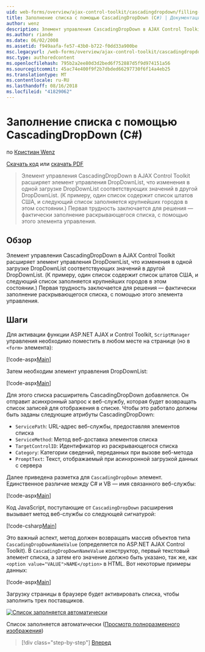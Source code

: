 ```yaml
---
uid: web-forms/overview/ajax-control-toolkit/cascadingdropdown/filling-a-list-using-cascadingdropdown-cs
title: Заполнение списка с помощью CascadingDropDown (C#) | Документация Майкрософт
author: wenz
description: Элемент управления CascadingDropDown в AJAX Control Toolkit расширяет элемент управления DropDownList, что изменения в одной загрузке DropDownList соответствующих значений в anoth...
ms.author: riande
ms.date: 06/02/2008
ms.assetid: f949aafa-fe57-43b0-b722-f0dd33a900be
msc.legacyurl: /web-forms/overview/ajax-control-toolkit/cascadingdropdown/filling-a-list-using-cascadingdropdown-cs
msc.type: authoredcontent
ms.openlocfilehash: 795b2a2ee80d3d2bed6f752887d5f9d974151a56
ms.sourcegitcommit: 45ac74e400f9f2b7dbded66297730f6f14a4eb25
ms.translationtype: MT
ms.contentlocale: ru-RU
ms.lasthandoff: 08/16/2018
ms.locfileid: "41829062"
---
```

<a name="filling-a-list-using-cascadingdropdown-c"></a>Заполнение списка с помощью CascadingDropDown (C#)
====================
по [Кристиан Wenz](https://github.com/wenz)

[Скачать код](http://download.microsoft.com/download/9/0/7/907760b1-2c60-4f81-aeb6-ca416a573b0d/cascadingdropdown0.cs.zip) или [скачать PDF](http://download.microsoft.com/download/2/d/c/2dc10e34-6983-41d4-9c08-f78f5387d32b/cascadingdropdown0CS.pdf)

> Элемент управления CascadingDropDown в AJAX Control Toolkit расширяет элемент управления DropDownList, что изменения в одной загрузке DropDownList соответствующих значений в другой DropDownList. (К примеру, один список содержит список штатов США, и следующий список заполняется крупнейших городов в этом состоянии.) Первая трудность заключается для решения — фактически заполнение раскрывающегося списка, с помощью этого элемента управления.


## <a name="overview"></a>Обзор

Элемент управления CascadingDropDown в AJAX Control Toolkit расширяет элемент управления DropDownList, что изменения в одной загрузке DropDownList соответствующих значений в другой DropDownList. (К примеру, один список содержит список штатов США, и следующий список заполняется крупнейших городов в этом состоянии.) Первая трудность заключается для решения — фактически заполнение раскрывающегося списка, с помощью этого элемента управления.

## <a name="steps"></a>Шаги

Для активации функции ASP.NET AJAX и Control Toolkit, `ScriptManager` управления необходимо поместить в любом месте на странице (но в `<form>` элемента):

[!code-aspx[Main](filling-a-list-using-cascadingdropdown-cs/samples/sample1.aspx)]

Затем необходим элемент управления DropDownList:

[!code-aspx[Main](filling-a-list-using-cascadingdropdown-cs/samples/sample2.aspx)]

Для этого списка расширитель CascadingDropDown добавляется. Он отправит асинхронный запрос к веб-службу, которая будет возвращать список записей для отображения в списке. Чтобы это работало должны быть заданы следующие атрибуты CascadingDropDown:

- `ServicePath`: URL-адрес веб-службы, предоставляя элементов списка
- `ServiceMethod`: Метод веб-доставка элементов списка
- `TargetControlID`: Идентификатор из раскрывающегося списка
- `Category`: Категории сведений, переданных при вызове веб-метода
- `PromptText`: Текст, отображаемый при асинхронной загрузкой данных с сервера

Далее приведена разметка для `CascadingDropDown` элемент. Единственное различие между C# и VB — имя связанного веб-службы:

[!code-aspx[Main](filling-a-list-using-cascadingdropdown-cs/samples/sample3.aspx)]

Код JavaScript, поступающие от `CascadingDropDown` расширения вызывает метод веб-службы со следующей сигнатурой:

[!code-csharp[Main](filling-a-list-using-cascadingdropdown-cs/samples/sample4.cs)]

Это важный аспект, метод должен возвращать массив объектов типа `CascadingDropDownNameValue` (определяется по ASP.NET AJAX Control Toolkit). В `CascadingDropDownNameValue` конструктор, первый текстовый элемент списка, а затем его значение должно быть указано, так же, как `<option value="VALUE">NAME</option>` в HTML. Вот некоторые примеры данных:

[!code-aspx[Main](filling-a-list-using-cascadingdropdown-cs/samples/sample5.aspx)]

Загрузку страницы в браузере будет активировать списка, чтобы заполнить трех поставщиков.


[![Список заполняется автоматически](filling-a-list-using-cascadingdropdown-cs/_static/image2.png)](filling-a-list-using-cascadingdropdown-cs/_static/image1.png)

Список заполняется автоматически ([Просмотр полноразмерного изображения](filling-a-list-using-cascadingdropdown-cs/_static/image3.png))

> [!div class="step-by-step"]
> [Вперед](using-cascadingdropdown-with-a-database-cs.md)
